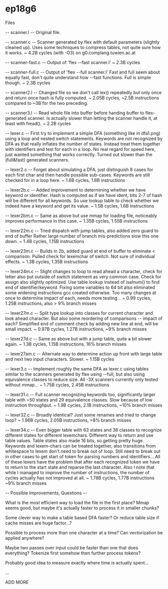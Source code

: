 # ep18g6

Files

-- scanner.l -- 
Original file.

-- scanner.c -- 
Scanner generated by flex with default parameters (slightly cleaned up). 
Uses some techniques to compress tables, not quite sure how it works.
~ 4.2B cycles (with -O3) on g0.complang.tuwien.ac.at

-- scanner-fast.c -- 
Output of 'flex --fast scanner.l'
~ 2.3B cycles

-- scanner-full.c -- 
Output of 'flex --full scanner.l'
Fast and full seem about equally fast, don't quite understand how --fast functions. 
Full is simple though.
~ 2.3B cycles

-- scanner2.l -- 
Changed file so we don't call lex() repeatedly but only once and return once hash 
is fully computed.
~ 2.05B cycles, ~2.5B instructions compared to ~3B for the two preceding.

-- scanner3.l -- 
Read whole file into buffer before handing buffer to flex-generated scanner. 
Is actually slower than letting the scanner handle it, at least with fread().
~ 2.2B cycles


-- lexer.c -- 
First try to implement a simple DFA (something like in dfa1.png) using a loop 
and nested switch statements. 
Keywords are not recognized by DFA as that really inflates the number of states.
Instead treat them together with identifiers and test for each in a loop. 
No real regard for speed here, just wanted something that works correctly. Turned
out slower than the (full&fast) generated scanners.

-- lexer2.c -- 
Forget about simulating a DFA, just distinguish 8 cases for each first char and then 
handle possible sub-cases. Keywords are still checked for in a loop here.
~ 1.6B cycles, 1.8B instructions

-- lexer2b.c -- 
Added improvement to determining whether we have keyword or identifier. 
Hash is computed as if we have ident, bits 2-7 of hash will be different for all 
keywords. So use lookup table to check whether we indeed have a keyword and get
its value.
~ 1.5B cycles, 1.6B instructions

-- lexer2bm.c -- 
Same as above but use mmap for loading file, noticeably improves performance in
this case.
~ 1.35B cycles, 1.55B instructions

-- lexer22m.c -- 
Tried dispatch with jump tables, also added zero guard to end of buffer
Rather large number of branch mis-predictions slow this one down.
~ 1.4B cycles, 1.15B instructions

-- lexer23m.c -- 
Builds in 2b, added guard at end of buffer to eliminate < comparison. 
Pulled check for lexemchar of switch. Not sure of individual effects. 
~ 1.3B cycles, 1.35B instructions

-- lexer24m.c -- 
Slight changes to loop to read ahead a character, check for letter also put outside 
of switch statement as very common case. Check for assign also slightly optimized. 
Use table lookup instead of isalnum() to find end of identifier/keyword. 
Fixing some variables to 64 bit also eliminated some widening instructions gcc 
created otherwise.
Too many changes at once to determine impact of each, needs more testing...
~ 0.99 cycles, 1.25B instructions, also > 9% branch misses

-- lexer27m.c -- 
Split type lookup into classes for current character and look ahead character. 
But also some reordering of comparisons -- impact of each? 
Simplified end of comment check by adding new line at end, will be small impact.
~ 0.97B cycles, 1.27B instructions, ~9% branch misses

-- lexer27d.c -- 
Same as above but with a jump table, quite a bit slower again.
~ 1.3B cycles, 1.15B instructions, 16% branch misses

-- lexer27am.c -- 
Alternate way to determine action up front with large table and next two input 
characters. Slower.
~ 1.15B cycles


-- lexer3.c -- 
Implement roughly the same DFA as lexer.c using tables similar to the scanners 
generated by flex using --full, but also using equivalence classes to reduce size. 
All -3X scanners currently only tested without mmap...
~ 1.75B cycles, 2.45B instructions


-- lexer31.c -- 
Full scanner recognizing keywords too, significantly larger table with ~50 states 
and 29 equivalence classes. Slow because of low instruction throughput.
~ 1.9B cycles, 2.1B instructions, ~10% branch misses

-- lexer32.c -- 
Broadly identical? Just some renames and tried to change loop?
~ 1.96B cycles, 2.05B instructions, >8% branch misses

-- lexer34.c -- 
Even bigger table with 63 states and 38 classes to recognize different states for 
different lexemchars. Different way to return and use table values. Table states 
also made 16 bits, so getting pretty huge. 
Keywords and lexem-chars can be treated together, also transitions from whitespace 
to lexem don't need to break out of loop. 
Still need to break out in other cases to get start of token for parsing numbers 
and identifiers... 
All of these lexers have the problem that after each recognized token we have 
to return to the start state and reparse the last character.
Also I note that while I managed to improve the number of instructions, the number
of cycles actually has not improved at all.
~ 1.78B cycles, 1.77B instructions ~9% branch misses




-- Possible Improvements, Questions --

What is the most efficient way to load the file in the first place? Mmap seems 
good, but maybe it's actually faster to process it in smaller chunks?

Some clever way to make a table based DFA faster?
Or reduce table size if cache misses are huge factor...?

Possible to process more than one character at a time? Can vectorization be applied anywhere?

Maybe two passes over input could be faster than one that does everything?
Tokenize first somehow then further process tokens?

Probably good idea to measure exactly where time is actually spent...

...

ADD MORE

